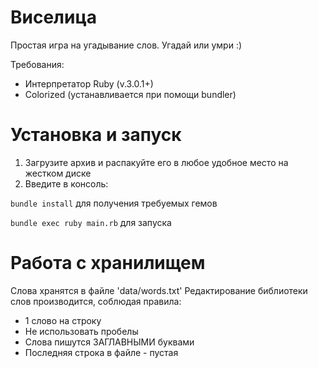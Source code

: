 # Виселица
Простая игра на угадывание слов. Угадай или умри :)

Требования:
- Интерпретатор Ruby (v.3.0.1+)
- Colorized (устанавливается при помощи bundler)

# Установка и запуск
1. Загрузите архив и распакуйте его в любое удобное место на жестком диске
2. Введите в консоль:

```bundle install``` для получения требуемых гемов

```bundle exec ruby main.rb``` для запуска

# Работа с хранилищем
Слова хранятся в файле 'data/words.txt'
Редактирование библиотеки слов производится, соблюдая правила:
- 1 слово на строку
- Не использовать пробелы
- Слова пишутся ЗАГЛАВНЫМИ буквами
- Последняя строка в файле - пустая
